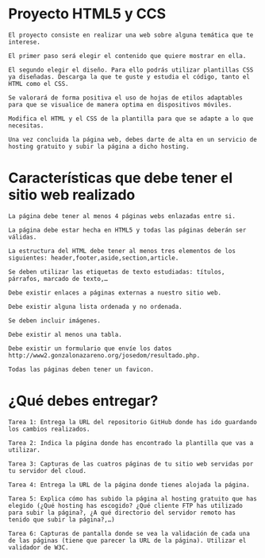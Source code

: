 # Proyecto HTML5 y CCS

    El proyecto consiste en realizar una web sobre alguna temática que te interese.

    El primer paso será elegir el contenido que quiere mostrar en ella.

    El segundo elegir el diseño. Para ello podrás utilizar plantillas CSS ya diseñadas. Descarga la que te guste y estudia el código, tanto el HTML como el CSS. 

    Se valorará de forma positiva el uso de hojas de etilos adaptables para que se visualice de manera optima en dispositivos móviles.

    Modifica el HTML y el CSS de la plantilla para que se adapte a lo que necesitas.

    Una vez concluida la página web, debes darte de alta en un servicio de hosting gratuito y subir la página a dicho hosting.

# Características que debe tener el sitio web realizado

    La página debe tener al menos 4 páginas webs enlazadas entre si.
    
    La página debe estar hecha en HTML5 y todas las páginas deberán ser válidas.
    
    La estructura del HTML debe tener al menos tres elementos de los siguientes: header,footer,aside,section,article.
    
    Se deben utilizar las etiquetas de texto estudiadas: títulos, párrafos, marcado de texto,…
    
    Debe existir enlaces a páginas externas a nuestro sitio web.
    
    Debe existir alguna lista ordenada y no ordenada.
    
    Se deben incluir imágenes.
    
    Debe existir al menos una tabla.
    
    Debe existir un formulario que envíe los datos http://www2.gonzalonazareno.org/josedom/resultado.php.
    
    Todas las páginas deben tener un favicon.
    
# ¿Qué debes entregar?

    Tarea 1: Entrega la URL del repositorio GitHub donde has ido guardando los cambios realizados.
    
    Tarea 2: Indica la página donde has encontrado la plantilla que vas a utilizar.
    
    Tarea 3: Capturas de las cuatros páginas de tu sitio web servidas por tu servidor del cloud.
    
    Tarea 4: Entrega la URL de la página donde tienes alojada la página.
    
    Tarea 5: Explica cómo has subido la página al hosting gratuito que has elegido (¿Qué hosting has escogido? ¿Qué cliente FTP has utilizado para subir la página?, ¿A qué directorio del servidor remoto has tenido que subir la página?,…)
    
    Tarea 6: Capturas de pantalla donde se vea la validación de cada una de las páginas (tiene que parecer la URL de la página). Utilizar el validador de W3C.
